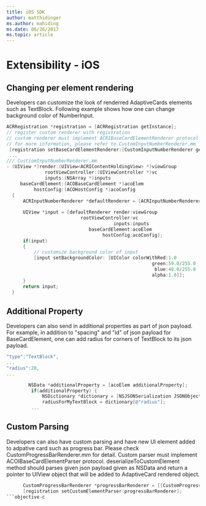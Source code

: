 ```yaml
---
title: iOS SDK
author: matthidinger
ms.author: mahiding
ms.date: 06/26/2017
ms.topic: article
---
```


# Extensibility - iOS

## Changing per element rendering

Developers can customize the look of renderred AdaptiveCards elements such as TextBlock.
Following example shows how one can change background color of NumberInput.

```objective-c
ACRRegistration *registration = [ACRRegistration getInstance];
// register custom renderer with registration
// custom renderer must implement ACRIBaseCardElementRenderer protocol
// for more information, please refer to CustomInputNumberRenderer.mm
 [registration setBaseCardElementRenderer:[CustomInputNumberRenderer getInstance] cardElementType:ACRNumberInput];
 ...
/// CustiomInputNumberRenderer.mm
- (UIView *)render:(UIView<ACRIContentHoldingView> *)viewGroup
              rootViewController:(UIViewController *)vc
              inputs:(NSArray *)inputs
     baseCardElement:(ACOBaseCardElement *)acoElem
          hostConfig:(ACOHostConfig *)acoConfig
  {
      ACRInputNumberRenderer *defaultRenderer = [ACRInputNumberRenderer getInstance];
 
      UIView *input = [defaultRenderer render:viewGroup
                           rootViewController:vc
                                       inputs:inputs
                              baseCardElement:acoElem
                                   hostConfig:acoConfig];
      if(input)
      {   
          // customize background color of input
          [input setBackgroundColor: [UIColor colorWithRed:1.0
                                                     green:59.0/255.0
                                                      blue:48.0/255.0
                                                     alpha:1.0]];
      }
      return input;
  }
  ```

 ## Additional Property

 Developers can also send in additional properties as part of json payload.
 For example, in addition to "spacing" and "id" of json payload for BaseCardElement, one can add radius for corners of TextBlock to its json payload.

 ```objective-c
 "type":"TextBlock",
 ...
 "radius":20,
 ...
 ```

 ```objective-c
         NSData *additionalProperty = [acoElem additionalProperty];
          if(additionalProperty) {
              NSDictionary *dictionary = [NSJSONSerialization JSONObjectWithData:additionalProperty options:NSJSONReadingMutableLeaves error:nil];
              radiusForMyTextBlock = dictionary[@"radius"];
          ...
```
 ## Custom Parsing

Developers can also have custom parsing and have new UI element added to adpative card such as progress bar. Please check CustomProgressBarRenderer.mm for detail.
Custom parser must implement ACOIBaseCardElementParser protocol. deserializeToCustomElement method should parses given json payload given as NSData and return a pointer to UIView object that will be added to AdaptiveCard rendered object.

```objective-c
      CustomProgressBarRenderer *progressBarRenderer = [[CustomProgressBarRenderer alloc] init];
      [registration setCustomElementParser:progressBarRenderer];
```objective-c